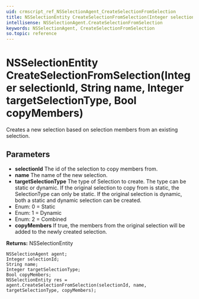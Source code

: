 ```yaml
---
uid: crmscript_ref_NSSelectionAgent_CreateSelectionFromSelection
title: NSSelectionEntity CreateSelectionFromSelection(Integer selectionId, String name, Integer targetSelectionType, Bool copyMembers)
intellisense: NSSelectionAgent.CreateSelectionFromSelection
keywords: NSSelectionAgent, CreateSelectionFromSelection
so.topic: reference
---
```


# NSSelectionEntity CreateSelectionFromSelection(Integer selectionId, String name, Integer targetSelectionType, Bool copyMembers)

Creates a new selection based on selection members from an existing selection.

## Parameters

* **selectionId** The id of the selection to copy members from.
* **name** The name of the new selection.
* **targetSelectionType** The type of Selection to create. The type can be static or dynamic. If the original selection to copy from is static, the SelectionType can only be static. If the original selection is dynamic, both a static and dynamic selection can be created.
* Enum: 0 = Static
* Enum: 1 = Dynamic
* Enum: 2 = Combined
* **copyMembers** If true, the members from the original selection will be added to the newly created selection.

**Returns:** NSSelectionEntity

```crmscript
NSSelectionAgent agent;
Integer selectionId;
String name;
Integer targetSelectionType;
Bool copyMembers;
NSSelectionEntity res = agent.CreateSelectionFromSelection(selectionId, name, targetSelectionType, copyMembers);
```

